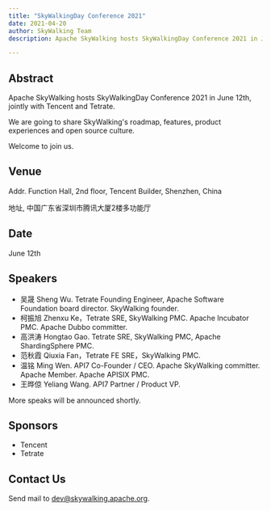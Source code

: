 ```yaml
---
title: "SkyWalkingDay Conference 2021"
date: 2021-04-20
author: SkyWalking Team
description: Apache SkyWalking hosts SkyWalkingDay Conference 2021 in June 12th, jointly with Tencent and Tetrate.

---
```


## Abstract
Apache SkyWalking hosts SkyWalkingDay Conference 2021 in June 12th, jointly with Tencent and Tetrate.

We are going to share SkyWalking's roadmap, features, product experiences and open source culture.

Welcome to join us.

## Venue
Addr. Function Hall, 2nd floor, Tencent Builder, Shenzhen, China

地址, 中国广东省深圳市腾讯大厦2楼多功能厅

## Date
June 12th

## Speakers
- 吴晟 Sheng Wu. Tetrate Founding Engineer, Apache Software Foundation board director. SkyWalking founder.
- 柯振旭 Zhenxu Ke，Tetrate SRE, SkyWalking PMC. Apache Incubator PMC. Apache Dubbo committer.
- 高洪涛 Hongtao Gao. Tetrate SRE, SkyWalking PMC, Apache ShardingSphere PMC.
- 范秋霞 Qiuxia Fan，Tetrate FE SRE，SkyWalking PMC.
- 温铭 Ming Wen. API7 Co-Founder / CEO. Apache SkyWalking committer. Apache Member. Apache APISIX PMC. 
- 王晔倞 Yeliang Wang. API7 Partner / Product VP. 

More speaks will be announced shortly.

## Sponsors
- Tencent
- Tetrate

## Contact Us
Send mail to dev@skywalking.apache.org.